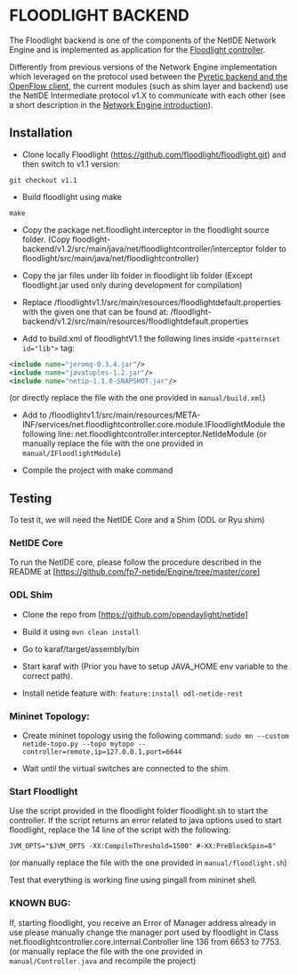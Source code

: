 # FLOODLIGHT BACKEND
The Floodlight backend is one of the components of the NetIDE Network Engine and is implemented as application for the [Floodlight controller](http://www.projectfloodlight.org/floodlight/).

Differently from previous versions of the Network Engine implementation which leveraged on the protocol used between the [Pyretic backend and the OpenFlow client](http://www.cs.princeton.edu/~jrex/papers/pyretic13.pdf), the current modules (such as shim layer and backend) use the NetIDE Intermediate protocol v1.X to communicate with each other (see a short description in the [Network Engine introduction](https://github.com/fp7-netide/Engine)).


## Installation
* Clone locally Floodlight (https://github.com/floodlight/floodlight.git) and then switch to v1.1 version:

```
git checkout v1.1
```

* Build floodlight using make
```
make
```

* Copy the package net.floodlight.interceptor in the floodlight source folder. (Copy floodlight-backend/v1.2/src/main/java/net/floodlightcontroller/interceptor folder to floodlight/src/main/java/net/floodlightcontroller)

* Copy the jar files under lib folder in floodlight lib folder (Except floodlight.jar used only during development for compilation)

* Replace /floodlightv1.1/src/main/resources/floodlightdefault.properties with the given one that can be found at:
	/floodlight-backend/v1.2/src/main/resources/floodlightdefault.properties

* Add to build.xml of floodlightV1.1 the following lines inside `<patternset id="lib">` tag:

```xml
<include name="jeromq-0.3.4.jar"/>
<include name="javatuples-1.2.jar"/>
<include name="netip-1.1.0-SNAPSHOT.jar"/>
```
(or directly replace the file with the one provided in ```manual/build.xml```)

* Add to /floodlightv1.1/src/main/resources/META-INF/services/net.floodlightcontroller.core.module.IFloodlightModule the following line:
	net.floodlightcontroller.interceptor.NetIdeModule
(or manually replace the file with the one provided in ```manual/IFloodlightModule```)

* Compile the project with make command


## Testing

To test it, we will need the NetIDE Core and a Shim (ODL or Ryu shim)

### NetIDE Core
To run the NetIDE core, please follow the procedure described in the README at [https://github.com/fp7-netide/Engine/tree/master/core]

### ODL Shim

* Clone the repo from [https://github.com/opendaylight/netide]

* Build it using
	```mvn clean install```

* Go to karaf/target/assembly/bin

* Start karaf with (Prior you have to setup JAVA_HOME env variable to the correct path).

* Install netide feature with:
	```feature:install odl-netide-rest```



### Mininet Topology:
* Create mininet topology using the following command:
	```sudo mn --custom netide-topo.py --topo mytopo --controller=remote,ip=127.0.0.1,port=6644```

* Wait until the virtual switches are connected to the shim.



### Start Floodlight
Use the script provided in the floodlight folder floodlight.sh to start the controller.
If the script returns an error related to java options used to start floodlight, replace the 14 line of the script with the following:

```
JVM_OPTS="$JVM_OPTS -XX:CompileThreshold=1500" #-XX:PreBlockSpin=8"
```
(or manually replace the file with the one provided in ```manual/floodlight.sh```)

Test that everything is working fine using pingall from mininet shell.

### KNOWN BUG:
If, starting floodlight, you receive an Error of Manager address already in use please manually change the manager port used by floodlight in Class
net.floodlightcontroller.core.internal.Controller line 136 from  6653 to 7753.
(or manually replace the file with the one provided in ```manual/Controller.java``` and recompile the project)
